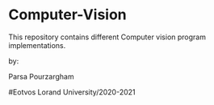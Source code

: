 # Computer-Vision

This repository contains different Computer vision program implementations.

by:

Parsa Pourzargham

#Eotvos Lorand University/2020-2021
